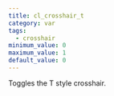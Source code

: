 ```yaml
---
title: cl_crosshair_t
category: var
tags:
  - crosshair
minimum_value: 0
maximum_value: 1
default_value: 0
---
```


Toggles the T style crosshair.